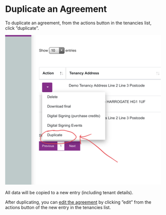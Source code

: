 # Duplicate an Agreement

To duplicate an agreement, from the actions button in the tenancies list, click ”duplicate”.

![](<.gitbook/assets/Tenancy Manager - Tenancy List.png>)

All data will be copied to a new entry (including tenant details).

After duplicating, you can [edit the agreement](edit-an-agreement.md) by clicking ”edit” from the actions button of the new entry in the tenancies list.
